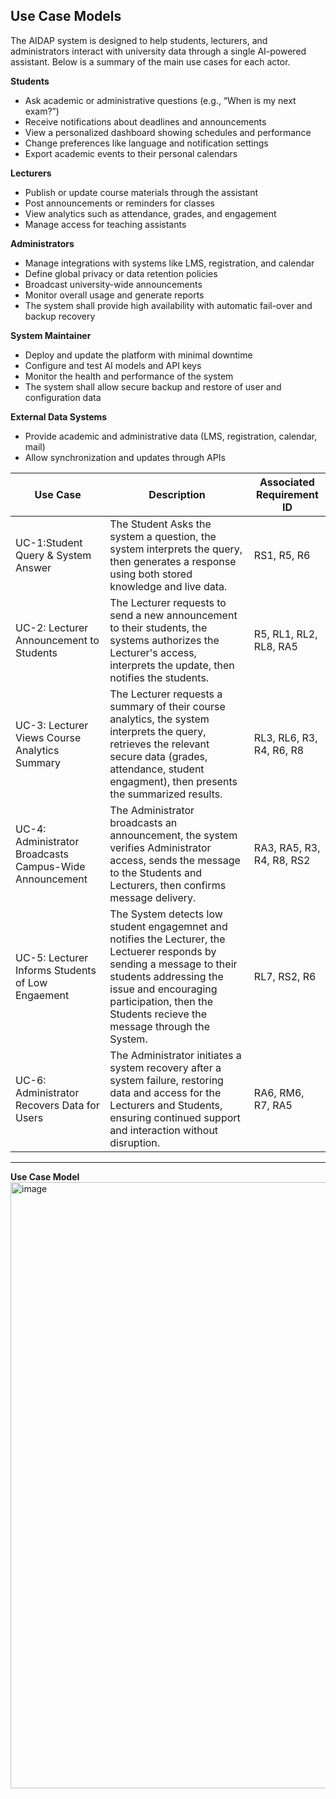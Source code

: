 ## Use Case Models

The AIDAP system is designed to help students, lecturers, and administrators interact with university data through a single AI-powered assistant. Below is a summary of the main use cases for each actor.

**Students**
- Ask academic or administrative questions (e.g., “When is my next exam?”)
- Receive notifications about deadlines and announcements  
- View a personalized dashboard showing schedules and performance  
- Change preferences like language and notification settings  
- Export academic events to their personal calendars  

**Lecturers**
- Publish or update course materials through the assistant  
- Post announcements or reminders for classes  
- View analytics such as attendance, grades, and engagement  
- Manage access for teaching assistants  

**Administrators**
- Manage integrations with systems like LMS, registration, and calendar  
- Define global privacy or data retention policies  
- Broadcast university-wide announcements  
- Monitor overall usage and generate reports
- The system shall provide high availability with automatic fail-over and backup recovery

**System Maintainer**
- Deploy and update the platform with minimal downtime  
- Configure and test AI models and API keys  
- Monitor the health and performance of the system
- The system shall allow secure backup and restore of user and configuration data

**External Data Systems**
- Provide academic and administrative data (LMS, registration, calendar, mail)
- Allow synchronization and updates through APIs

|Use Case|Description|Associated Requirement ID|
|--------|-----------|-------------------------|
|UC-1:Student Query & System Answer|The Student Asks the system a question, the system interprets the query, then generates a response using both stored knowledge and live data.|RS1, R5, R6|
|UC-2: Lecturer Announcement to Students|The Lecturer requests to send a new announcement to their students, the systems authorizes the Lecturer's access, interprets the update, then notifies the students.| R5, RL1, RL2, RL8, RA5|
|UC-3: Lecturer Views Course Analytics Summary|The Lecturer requests a summary of their course analytics, the system interprets the query, retrieves the relevant secure data (grades, attendance, student engagment), then presents the summarized results.| RL3, RL6, R3, R4, R6, R8|
|UC-4: Administrator Broadcasts Campus-Wide Announcement|The Administrator broadcasts an announcement, the system verifies Administrator access, sends the message to the Students and Lecturers, then confirms message delivery.|RA3, RA5, R3, R4, R8, RS2|
|UC-5: Lecturer Informs Students of Low Engaement|The System detects low student engagemnet and notifies the Lecturer, the Lectuerer responds by sending a message to their students addressing the issue and encouraging participation, then the Students recieve the message through the System.| RL7, RS2, R6|
|UC-6: Administrator Recovers Data for Users|The Administrator initiates a system recovery after a system failure, restoring data and access for the Lecturers and Students, ensuring continued support and interaction without disruption.|RA6, RM6, R7, RA5|

---

**Use Case Model**
<img width="918" height="970" alt="image" src="https://github.com/user-attachments/assets/fc673563-c13f-4ebe-850b-5774ee4f53e0" />

